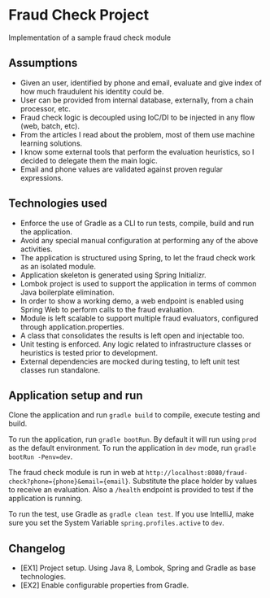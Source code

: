 # Fraud Check Project

Implementation of a sample fraud check module

## Assumptions

- Given an user, identified by phone and email, evaluate and give index of how much fraudulent his identity could be.
- User can be provided from internal database, externally, from a chain processor, etc.
- Fraud check logic is decoupled using IoC/DI to be injected in any flow (web, batch, etc).
- From the articles I read about the problem, most of them use machine learning solutions.
- I know some external tools that perform the evaluation heuristics, so I decided to delegate them the main logic.
- Email and phone values are validated against proven regular expressions.

## Technologies used

- Enforce the use of Gradle as a CLI to run tests, compile, build and run the application.
- Avoid any special manual configuration at performing any of the above activities.
- The application is structured using Spring, to let the fraud check work as an isolated module.
- Application skeleton is generated using Spring Initializr.
- Lombok project is used to support the application in terms of common Java boilerplate elimination.
- In order to show a working demo, a web endpoint is enabled using Spring Web to perform calls to the fraud evaluation.
- Module is left scalable to support multiple fraud evaluators, configured through application.properties.
- A class that consolidates the results is left open and injectable too.
- Unit testing is enforced. Any logic related to infrastructure classes or heuristics is tested prior to development.
- External dependencies are mocked during testing, to left unit test classes run standalone.

## Application setup and run

Clone the application and run `gradle build` to compile, execute testing and build.

To run the application, run `gradle bootRun`. By default it will run using `prod` as the default environment.
To run the application in `dev` mode, run `gradle bootRun -Penv=dev`.

The fraud check module is run in web at `http://localhost:8080/fraud-check?phone={phone}&email={email}`.
Substitute the place holder by values to receive an evaluation.
Also a `/health` endpoint is provided to test if the application is running.

To run the test, use Gradle as `gradle clean test`.
If you use IntelliJ, make sure you set the System Variable `spring.profiles.active` to `dev`.

## Changelog

- [EX1] Project setup. Using Java 8, Lombok, Spring and Gradle as base technologies.
- [EX2] Enable configurable properties from Gradle.
